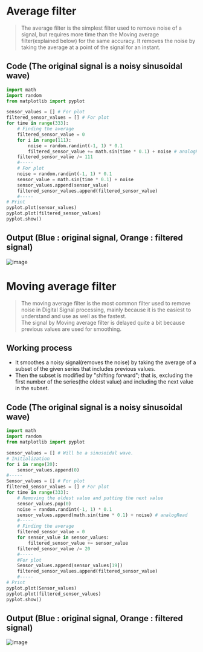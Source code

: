 # Average filter
>The average filter is the simplest filter used to remove noise of a signal, but requires more time than the Moving average filter(explained below) for the same accuracy.
>It removes the noise by taking the average at a point of the signal for an instant.

## Code (The original signal is a noisy sinusoidal wave)
~~~Python
import math
import random
from matplotlib import pyplot

sensor_values = [] # For plot
filtered_sensor_values = [] # For plot
for time in range(333):
    # Finding the average
    filtered_sensor_value = 0
    for i in range(111):
        noise = random.randint(-1, 1) * 0.1
        filtered_sensor_value += math.sin(time * 0.1) + noise # analogRead
    filtered_sensor_value /= 111
    #-----
    # For plot
    noise = random.randint(-1, 1) * 0.1
    sensor_value = math.sin(time * 0.1) + noise
    sensor_values.append(sensor_value)
    filtered_sensor_values.append(filtered_sensor_value)
    #-----
# Print
pyplot.plot(sensor_values)
pyplot.plot(filtered_sensor_values)
pyplot.show()
~~~

## Output (Blue : original signal, Orange : filtered signal)
![image](https://user-images.githubusercontent.com/67142421/153919200-7357fca3-f21b-4604-9abc-b13592d3a239.png)


# Moving average filter
>The moving average filter is the most common filter used to remove noise in Digital Signal processing, mainly because it is the easiest to understand and use as well as
>the fastest.<br>
>The signal by Moving average filter is delayed quite a bit because previous values are used for smoothing.

## Working process
* It smoothes a noisy signal(removes the noise) by taking the average of a subset of the given series that includes previous values.
* Then the subset is modified by "shifting forward"; that is, excluding the first number of the series(the oldest value) and including the next value in the subset.

## Code (The original signal is a noisy sinusoidal wave)
~~~Python
import math
import random
from matplotlib import pyplot

sensor_values = [] # Will be a sinusoidal wave.
# Initialization
for i in range(20):
    sensor_values.append(0)
#-----
Sensor_values = [] # For plot
filtered_sensor_values = [] # For plot
for time in range(333):
    # Removing the oldest value and putting the next value
    sensor_values.pop(0)
    noise = random.randint(-1, 1) * 0.1
    sensor_values.append(math.sin(time * 0.1) + noise) # analogRead
    #-----
    # Finding the average
    filtered_sensor_value = 0
    for sensor_value in sensor_values:
        filtered_sensor_value += sensor_value
    filtered_sensor_value /= 20
    #-----
    #For plot
    Sensor_values.append(sensor_values[19])
    filtered_sensor_values.append(filtered_sensor_value)
    #-----
# Print
pyplot.plot(Sensor_values)
pyplot.plot(filtered_sensor_values)
pyplot.show()
~~~

## Output (Blue : original signal, Orange : filtered signal)
![image](https://user-images.githubusercontent.com/67142421/153897055-c0b60f27-6aea-4e0c-80ea-3a636bd3747a.png)
